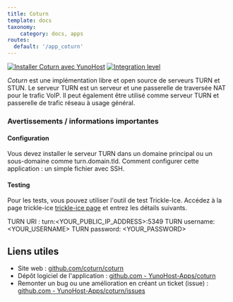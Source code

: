 ```yaml
---
title: Coturn
template: docs
taxonomy:
    category: docs, apps
routes:
  default: '/app_coturn'
---
```


[![Installer Coturn avec YunoHost](https://install-app.yunohost.org/install-with-yunohost.svg)](https://install-app.yunohost.org/?app=coturn) [![Integration level](https://dash.yunohost.org/integration/coturn.svg)](https://dash.yunohost.org/appci/app/coturn)

*Coturn* est une implémentation libre et open source de serveurs TURN et STUN.
Le serveur TURN est un serveur et une passerelle de traversée NAT pour le trafic VoIP. Il peut également être utilisé comme serveur TURN et passerelle de trafic réseau à usage général.

### Avertissements / informations importantes

#### Configuration

Vous devez installer le serveur TURN dans un domaine principal ou un sous-domaine comme turn.domain.tld.
Comment configurer cette application : un simple fichier avec SSH.

#### Testing

Pour les tests, vous pouvez utiliser l'outil de test Trickle-Ice. Accédez à la page trickle-ice [trickle-ice page](https://webrtc.github.io/samples/src/content/peerconnection/trickle-ice/) et entrez les détails suivants.

TURN URI     : turn:<YOUR_PUBLIC_IP_ADDRESS>:5349
TURN username: <YOUR_USERNAME>
TURN password: <YOUR_PASSWORD>

## Liens utiles

+ Site web : [github.com/coturn/coturn](https://github.com/coturn/coturn)
+ Dépôt logiciel de l'application : [github.com - YunoHost-Apps/coturn](https://github.com/YunoHost-Apps/coturn_ynh)
+ Remonter un bug ou une amélioration en créant un ticket (issue) : [github.com - YunoHost-Apps/coturn/issues](https://github.com/YunoHost-Apps/coturn_ynh/issues)

